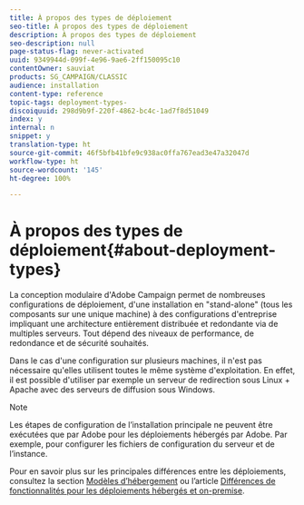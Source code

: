 ```yaml
---
title: À propos des types de déploiement
seo-title: À propos des types de déploiement
description: À propos des types de déploiement
seo-description: null
page-status-flag: never-activated
uuid: 9349944d-099f-4e96-9ae6-2ff150095c10
contentOwner: sauviat
products: SG_CAMPAIGN/CLASSIC
audience: installation
content-type: reference
topic-tags: deployment-types-
discoiquuid: 298d9b9f-220f-4862-bc4c-1ad7f8d51049
index: y
internal: n
snippet: y
translation-type: ht
source-git-commit: 46f5bfb41bfe9c938ac0ffa767ead3e47a32047d
workflow-type: ht
source-wordcount: '145'
ht-degree: 100%

---
```



# À propos des types de déploiement{#about-deployment-types}

La conception modulaire d&#39;Adobe Campaign permet de nombreuses configurations de déploiement, d&#39;une installation en &quot;stand-alone&quot; (tous les composants sur une unique machine) à des configurations d&#39;entreprise impliquant une architecture entièrement distribuée et redondante via de multiples serveurs. Tout dépend des niveaux de performance, de redondance et de sécurité souhaités.

Dans le cas d&#39;une configuration sur plusieurs machines, il n&#39;est pas nécessaire qu&#39;elles utilisent toutes le même système d&#39;exploitation. En effet, il est possible d&#39;utiliser par exemple un serveur de redirection sous Linux + Apache avec des serveurs de diffusion sous Windows.

>[!NOTE]
>
>Les étapes de configuration de l’installation principale ne peuvent être exécutées que par
>Adobe pour les déploiements hébergés par Adobe. Par exemple, pour
>configurer les fichiers de configuration du serveur et de l’instance.
>
>Pour en savoir plus sur les principales différences entre les déploiements, consultez la section [Modèles d’hébergement](../../installation/using/hosting-models.md) ou l’article [Différences de fonctionnalités pour les déploiements hébergés et on-premise](https://helpx.adobe.com/fr/campaign/kb/acc-on-prem-vs-hosted.html).

